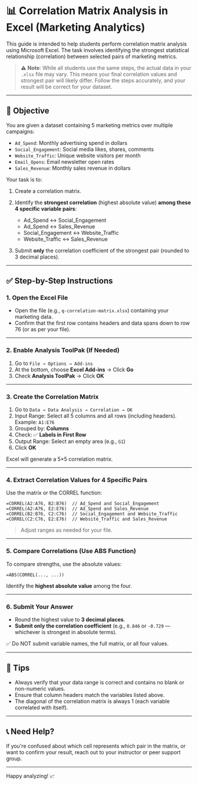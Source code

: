 
# 📊 Correlation Matrix Analysis in Excel (Marketing Analytics)

This guide is intended to help students perform correlation matrix analysis using Microsoft Excel. The task involves identifying the strongest statistical relationship (correlation) between selected pairs of marketing metrics.

> ⚠️ **Note**: While all students use the same steps, the actual data in your `.xlsx` file may vary. This means your final correlation values and strongest pair will likely differ. Follow the steps accurately, and your result will be correct for your dataset.

---

## 🧠 Objective

You are given a dataset containing 5 marketing metrics over multiple campaigns:

- `Ad_Spend`: Monthly advertising spend in dollars
- `Social_Engagement`: Social media likes, shares, comments
- `Website_Traffic`: Unique website visitors per month
- `Email_Opens`: Email newsletter open rates
- `Sales_Revenue`: Monthly sales revenue in dollars

Your task is to:
1. Create a correlation matrix.
2. Identify the **strongest correlation** (highest absolute value) **among these 4 specific variable pairs**:

   - Ad_Spend ↔ Social_Engagement
   - Ad_Spend ↔ Sales_Revenue
   - Social_Engagement ↔ Website_Traffic
   - Website_Traffic ↔ Sales_Revenue

3. Submit **only** the correlation coefficient of the strongest pair (rounded to 3 decimal places).

---

## ✅ Step-by-Step Instructions

### 1. **Open the Excel File**
- Open the file (e.g., `q-correlation-matrix.xlsx`) containing your marketing data.
- Confirm that the first row contains headers and data spans down to row 76 (or as per your file).

---

### 2. **Enable Analysis ToolPak (If Needed)**
1. Go to `File → Options → Add-ins`
2. At the bottom, choose **Excel Add-ins** → Click **Go**
3. Check **Analysis ToolPak** → Click **OK**

---

### 3. **Create the Correlation Matrix**
1. Go to `Data → Data Analysis → Correlation → OK`
2. Input Range: Select all 5 columns and all rows (including headers). Example: `A1:E76`
3. Grouped by: **Columns**
4. Check: ✅ **Labels in First Row**
5. Output Range: Select an empty area (e.g., `G1`)
6. Click **OK**

Excel will generate a 5×5 correlation matrix.

---

### 4. **Extract Correlation Values for 4 Specific Pairs**
Use the matrix or the CORREL function:

```excel
=CORREL(A2:A76, B2:B76)  // Ad_Spend and Social_Engagement
=CORREL(A2:A76, E2:E76)  // Ad_Spend and Sales_Revenue
=CORREL(B2:B76, C2:C76)  // Social_Engagement and Website_Traffic
=CORREL(C2:C76, E2:E76)  // Website_Traffic and Sales_Revenue
```

> Adjust ranges as needed for your file.

---

### 5. **Compare Correlations (Use ABS Function)**

To compare strengths, use the absolute values:

```excel
=ABS(CORREL(..., ...))
```

Identify the **highest absolute value** among the four.

---

### 6. **Submit Your Answer**

- Round the highest value to **3 decimal places**.
- **Submit only the correlation coefficient** (e.g., `0.846` or `-0.729` — whichever is strongest in absolute terms).

✅ Do NOT submit variable names, the full matrix, or all four values.

---

## 🧠 Tips

- Always verify that your data range is correct and contains no blank or non-numeric values.
- Ensure that column headers match the variables listed above.
- The diagonal of the correlation matrix is always 1 (each variable correlated with itself).

---

## 📞 Need Help?

If you're confused about which cell represents which pair in the matrix, or want to confirm your result, reach out to your instructor or peer support group.

---

Happy analyzing! 📈

